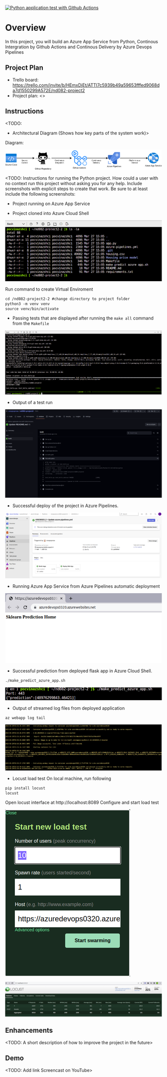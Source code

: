 [![Python application test with Github Actions](https://github.com/newpopnow/nd082-project2-2/actions/workflows/main.yml/badge.svg)](https://github.com/newpopnow/nd082-project2-2/actions/workflows/main.yml)

# Overview

In this project, you will build an Azure App Service from Python, Continous Intergration by Github Actions and Continous Delivery by Azure Devops Pipelines

## Project Plan

* Trello board: https://trello.com/invite/b/HEmxDjEt/ATTI7c5939b49a59653fffed9068da7d1550299A572E/nd082-project2
* Project plan: <>

## Instructions

<TODO:  
* Architectural Diagram (Shows how key parts of the system work)>

Diagram:

![alt](/img/diagram.drawio.png)

<TODO:  Instructions for running the Python project.  How could a user with no context run this project without asking you for any help.  Include screenshots with explicit steps to create that work. Be sure to at least include the following screenshots:

* Project running on Azure App Service

* Project cloned into Azure Cloud Shell

![alt](/img/project_cloned_to_azure_cloud_shell.png)

Run command to create Virtual Enviroment
```
cd /nd082-project2-2 #change directory to project folder
python3 -m venv venv
source venv/bin/activate
```

* Passing tests that are displayed after running the `make all` command from the `Makefile`

![alt](/img/venv_passing_test_Makefile.png)

* Output of a test run

![alt](/img/github_action_pass.png)

* Successful deploy of the project in Azure Pipelines.

![alt](/img/az_pipelines_run.png)

* Running Azure App Service from Azure Pipelines automatic deployment

![alt](/img/az_webapp_running.png)

* Successful prediction from deployed flask app in Azure Cloud Shell.

```bash
./make_predict_azure_app.sh
```

![alt](/img/make_prediction.png)

* Output of streamed log files from deployed application
```
az webapp log tail
```

![alt](/img/az_webapp_log_tail.png)

* Locust load test
On local machine, run following
```
pip install locust
locust
```
Open locust interface at http://localhost:8089
Configure and start load test

![alt](/img/locust_new_load_test.png)

![alt](/img/locust_load_test.png)

## Enhancements

<TODO: A short description of how to improve the project in the future>

## Demo 

<TODO: Add link Screencast on YouTube>

